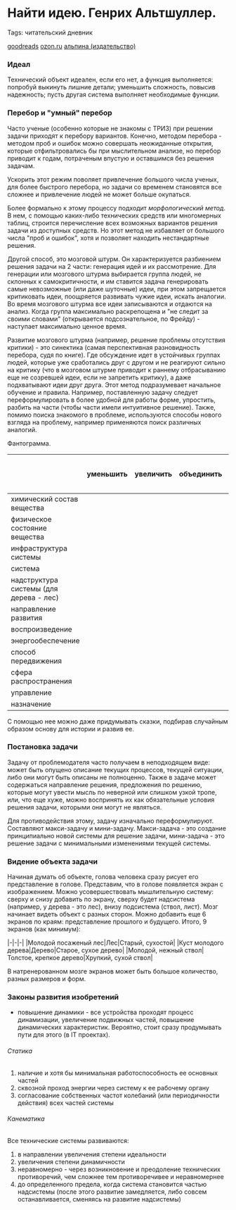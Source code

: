 # Найти идею. Генрих Альтшуллер.
Tags: читательский дневник

[goodreads](https://www.goodreads.com/book/show/29962483)
[ozon.ru](https://www.ozon.ru/context/detail/id/34584363/)
[альпина (издательство)](https://www.alpinabook.ru/catalog/CreativityAndCreation/66484/)

### Идеал

Технический объект идеален, если его нет, а функция выполняется: попробуй выкинуть лишние детали; уменьшить сложность, повысив надежность; пусть другая система выполняет необходимые функции.

### Перебор и "умный" перебор
Часто ученые (особенно которые не знакомы с ТРИЗ) при решении задачи приходят к перебору вариантов. Конечно, методом перебора - методом проб и ошибок можно совершать неожиданные открытия, которые отфильтровались бы при мыслительном анализе, но перебор приводит к годам, потраченым впустую и оставшимся без решения задачам.

Ускорить этот режим поволяет привлечение большого числа ученых, для более быстрого перебора, но задачи со временем становятся все сложнее и привлечение людей не может больше окупаться.

Более формально к этому процессу подходит *морфологический метод*. В нем, с помощью каких-либо технических средств или многомерных таблиц, строится перечисление всех возможных вариантов решения задачи из доступных средств. Но этот метод не избавляет от большого числа "проб и ошибок", хотя и позволяет находить нестандартные решения.

Другой способ, это мозговой штурм. Он характеризуется разбиением решения задачи на 2 части: генерация идей и их рассмотрение. Для генерации или мозгового штурма выбирается группа людей, не склонных к самокритичности, и им ставится задача генерировать самые невозможные (или даже шуточные) идеи, при этом запрещается критиковать идеи, поощряется развивать чужие идеи, искать аналогии. Во время мозгового штурма все идеи записываются и отдаются на анализ. Когда группа максимально раскрепощена и "не следит за своими словами" (открывается подсознательное, по Фрейду) - наступает максимально ценное время.

Развитие мозгового штурма (например, решение проблемы отсутствия критики) - это синектика (самая перспективная разновидность перебора, судя по книге). Где обсуждение идет в устойчивых группах людей, которые уже сработались друг с другом и не реагируют сильно на критику (что в мозговом штурме приводит к раннему отбрасыванию еще не созревшей идеи, если не запретить критику), а даже подхватывают идеи друг друга.
Этот метод подразумевает начальное обучение и правила. Например, поставленную задачу следует переформулировать в более удобной для работы форме, упростить, разбить на части (чтобы части имели интуитивное решение). Также, помимо поиска знакомого в проблеме, используются способы нового взгляда на проблему, например применяются поиск различных аналогий.

Фантограмма.

|                                         | уменьшить | увеличить | объединить | разъединить | раздробить | заменить данное свойство антисвойством | ускорить | замедлить | сместить во времени назад | сместить во времени вперед | сделать свойство меняющимся во времени | сделать свойство постоянным | отделить функцию от объекта | изменить связь со средой |
|-----------------------------------------|-----------|-----------|------------|-------------|------------|----------------------------------------|----------|-----------|---------------------------|----------------------------|----------------------------------------|-----------------------------|-----------------------------|--------------------------|
| химический состав вещества              |           |           |            |             |            |                                        |          |           |                           |                            |                                        |                             |                             |                          |
| физическое состояние вещества           |           |           |            |             |            |                                        |          |           |                           |                            |                                        |                             |                             |                          |
| инфраструктура системы                  |           |           |            |             |            |                                        |          |           |                           |                            |                                        |                             |                             |                          |
| система                                 |           |           |            |             |            |                                        |          |           |                           |                            |                                        |                             |                             |                          |
| надструктура системы (для дерева - лес) |           |           |            |             |            |                                        |          |           |                           |                            |                                        |                             |                             |                          |
| направление развития                    |           |           |            |             |            |                                        |          |           |                           |                            |                                        |                             |                             |                          |
| воспроизведение                         |           |           |            |             |            |                                        |          |           |                           |                            |                                        |                             |                             |                          |
| энергообеспечение                       |           |           |            |             |            |                                        |          |           |                           |                            |                                        |                             |                             |                          |
| способ передвижения                     |           |           |            |             |            |                                        |          |           |                           |                            |                                        |                             |                             |                          |
| сфера распространения                   |           |           |            |             |            |                                        |          |           |                           |                            |                                        |                             |                             |                          |
| управление                              |           |           |            |             |            |                                        |          |           |                           |                            |                                        |                             |                             |                          |
| назначение                              |           |           |            |             |            |                                        |          |           |                           |                            |                                        |                             |                             |                          |


С помощью нее можно даже придумывать сказки, подбирав случайным образом основу для истории и развив ее.


### Постановка задачи

Задачу от проблемодателя часто получаем в неподходящем виде: может быть опущено описание текущих процессов, текущей ситуации, либо они могут быть описаны не полноценно. Также в задаче может содержаться направление решения, предложения по решению, которые могут увести мысль по неверной или слишком узкой тропе, или, что еще хуже, можно воспринять их как обязательные условия решения задачи, которыми они могут не являться.

Для противодействия этому, задачу изначально переформулируют. Составляют макси-задачу и мини-задачу. Макси-задача - это создание принципиально новой системы для решение задачи, мини-задача - это решение задачи с минимальными изменениями текущей системы.


### Видение объекта задачи

Начиная думать об объекте, голова человека сразу рисует его представление в голове. Представим, что в голове появляется экран с изображением. Можно усовершествовать мышлительную систему: сверху и снизу добавить по экрану, сверху будет надсистема (например, у дерева - это лес), внизу подсистема (ствол, лист). Мозг начинает видеть объект с разных сторон. Можно добавить еще 6 экранов по краям: представление прошлого и будущего. Итого, 9 экранов (как минимум):

|-|-|-|
|Молодой посаженый лес|Лес|Старый, сухостой|
|Куст молодого дерева|Дерево|Старое, сухое дерево|
|Молодой, нежный ствол|Толстое, крепкое дерево|Хрупкий, сухой ствол|

В натренерованном мозге экранов может быть большое количество, разных размеров и форм.

### Законы развития изобретений

 * повышение динамики - все устройства проходят процесс динамизации, увеличение подвижных частей, повышение динамических характеристик. Вероятно, стоит сразу продумывать пути для этого (в IT проектах).
 
###### Статика

 1. наличие и хотя бы минимальная работоспособность ее основных частей
 2. сквозной проход энергии через систему к ее рабочему органу
 3. согласование собственных частот колебаний (или периодичности действия) всех частей системы

###### Канематика

Все технические системы развиваются:

 1. в направлении увеличения степени идеальности
 2. увеличения степени динамичности
 3. неравномерно - через возникновение и преодоление технических противоречий, чем сложнее тем противоречивее и неравномернее
 4. до определенного предела, когда система становится частью надсистемы (после этого развитие замедляется, либо совсем останавливается, сменяясь на развитие надсистемы)